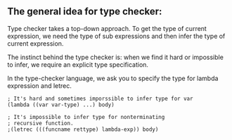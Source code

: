 The general idea for type checker:
--------

Type checker takes a top-down approach. To get the
type of current expression, we need the type of sub expressions and
then infer the type of current expression. 

The instinct behind the type checker is:
when we find it hard or impossible to infer, we require an explicit type
specification. 

In the type-checker language, we ask you to specify the type for lambda expression
and letrec.

```
; It's hard and sometimes imporssible to infer type for var
(lambda ((var var-type) ...) body)

; It's impossible to infer type for nonterminating
; recursive function.
;(letrec (((funcname rettype) lambda-exp)) body)


```
